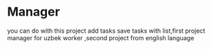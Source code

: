 # Manager
you can do with this project add tasks save tasks with list,first project manager for uzbek worker ,second project from english language

